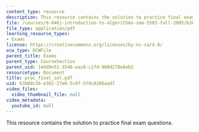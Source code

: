 ```yaml
---
content_type: resource
description: This resource contains the solution to practice final exam questions.
file: /courses/6-046j-introduction-to-algorithms-sma-5503-fall-2005/63b00c36e38227e05c8f5f9c8206aad7_prac_final_sol.pdf
file_type: application/pdf
learning_resource_types:
- Exams
license: https://creativecommons.org/licenses/by-nc-sa/4.0/
ocw_type: OCWFile
parent_title: Exams
parent_type: CourseSection
parent_uid: 144d9e51-3546-eac8-c1fd-9b0d278e6eb2
resourcetype: Document
title: prac_final_sol.pdf
uid: 63b00c36-e382-27e0-5c8f-5f9c8206aad7
video_files:
  video_thumbnail_file: null
video_metadata:
  youtube_id: null
---
```

This resource contains the solution to practice final exam questions.
